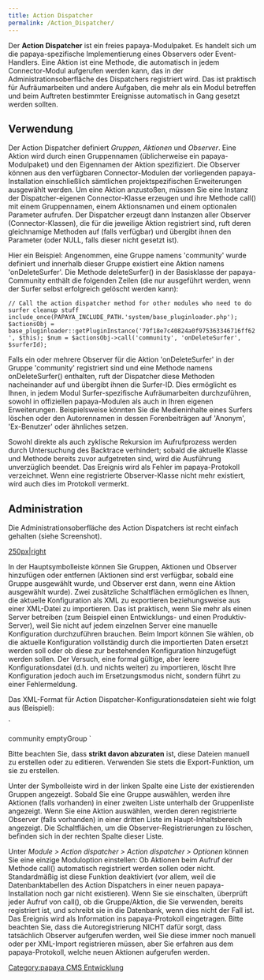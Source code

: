 ```yaml
---
title: Action Dispatcher
permalink: /Action_Dispatcher/
---
```


Der **Action Dispatcher** ist ein freies papaya-Modulpaket. Es handelt sich um die papaya-spezifische Implementierung eines Observers oder Event-Handlers. Eine Aktion ist eine Methode, die automatisch in jedem Connector-Modul aufgerufen werden kann, das in der Administrationsoberfläche des Dispatchers registriert wird. Das ist praktisch für Aufräumarbeiten und andere Aufgaben, die mehr als ein Modul betreffen und beim Auftreten bestimmter Ereignisse automatisch in Gang gesetzt werden sollten.

Verwendung
----------

Der Action Dispatcher definiert *Gruppen*, *Aktionen* und *Observer*. Eine Aktion wird durch einen Gruppennamen (üblicherweise ein papaya-Modulpaket) und den Eigennamen der Aktion spezifiziert. Die Observer können aus den verfügbaren Connector-Modulen der vorliegenden papaya-Installation einschließlich sämtlichen projektspezifischen Erweiterungen ausgewählt werden. Um eine Aktion anzustoßen, müssen Sie eine Instanz der Dispatcher-eigenen Connector-Klasse erzeugen und ihre Methode call() mit einem Gruppennamen, einem Aktionsnamen und einem optionalen Parameter aufrufen. Der Dispatcher erzeugt dann Instanzen aller Observer (Connector-Klassen), die für die jeweilige Aktion registriert sind, ruft deren gleichnamige Methoden auf (falls verfügbar) und übergibt ihnen den Parameter (oder NULL, falls dieser nicht gesetzt ist).

Hier ein Beispiel: Angenommen, eine Gruppe namens 'community' wurde definiert und innerhalb dieser Gruppe existiert eine Aktion namens 'onDeleteSurfer'. Die Methode deleteSurfer() in der Basisklasse der papaya-Community enthält die folgenden Zeilen (die nur ausgeführt werden, wenn der Surfer selbst erfolgreich gelöscht werden kann):

`
 // Call the action dispatcher method for other modules who need to do surfer cleanup stuff
 include_once(PAPAYA_INCLUDE_PATH.'system/base_pluginloader.php');
 $actionsObj = base_pluginloader::getPluginInstance('79f18e7c40824a0f975363346716ff62', $this);
 $num = $actionsObj->call('community', 'onDeleteSurfer', $surferId);
`

Falls ein oder mehrere Observer für die Aktion 'onDeleteSurfer' in der Gruppe 'community' registriert sind und eine Methode namens onDeleteSurfer() enthalten, ruft der Dispatcher diese Methoden nacheinander auf und übergibt ihnen die Surfer-ID. Dies ermöglicht es Ihnen, in jedem Modul Surfer-spezifische Aufräumarbeiten durchzuführen, sowohl in offiziellen papaya-Modulen als auch in Ihren eigenen Erweiterungen. Beispielsweise könnten Sie die Medieninhalte eines Surfers löschen oder den Autorennamen in dessen Forenbeiträgen auf 'Anonym', 'Ex-Benutzer' oder ähnliches setzen.

Sowohl direkte als auch zyklische Rekursion im Aufrufprozess werden durch Untersuchung des Backtrace verhindert; sobald die aktuelle Klasse und Methode bereits zuvor aufgetreten sind, wird die Ausführung unverzüglich beendet. Das Ereignis wird als Fehler im papaya-Protokoll verzeichnet. Wenn eine registrierte Observer-Klasse nicht mehr existiert, wird auch dies im Protokoll vermerkt.

Administration
--------------

Die Administrationsoberfläche des Action Dispatchers ist recht einfach gehalten (siehe Screenshot).

[250px|right](/images/File:Dispatcher.png "wikilink")

In der Hauptsymbolleiste können Sie Gruppen, Aktionen und Observer hinzufügen oder entfernen (Aktionen sind erst verfügbar, sobald eine Gruppe ausgewählt wurde, und Observer erst dann, wenn eine Aktion ausgewählt wurde). Zwei zusätzliche Schaltflächen ermöglichen es Ihnen, die aktuelle Konfiguration als XML zu exportieren beziehungsweise aus einer XML-Datei zu importieren. Das ist praktisch, wenn Sie mehr als einen Server betreiben (zum Beispiel einen Entwicklungs- und einen Produktiv-Server), weil Sie nicht auf jedem einzelnen Server eine manuelle Konfiguration durchzuführen brauchen. Beim Import können Sie wählen, ob die aktuelle Konfiguration vollständig durch die importierten Daten ersetzt werden soll oder ob diese zur bestehenden Konfiguration hinzugefügt werden sollen. Der Versuch, eine formal gültige, aber leere Konfigurationsdatei (d.h. <action-observers/> und nichts weiter) zu importieren, löscht Ihre Konfiguration jedoch auch im Ersetzungsmodus nicht, sondern führt zu einer Fehlermeldung.

Das XML-Format für Action Dispatcher-Konfigurationsdateien sieht wie folgt aus (Beispiel):

`
 <?xml version="1.0" encoding="UTF-8" standalone="yes" ?>
 <action-observers>
   <action-group>
     <name>community</name>
     <action name="onBlockSurfer">
       <observer guid="99db2c2898403880e1ddeeebf7ee726c"/>
     </action>
     <action name="onDeleteSurfer">
     </action>
     <action name="onValidateSurfer">
     </action>
   </action-group>
   <action-group>
     <name>emptyGroup</name>
   </action-group>
 </action-observers>
`

Bitte beachten Sie, dass **strikt davon abzuraten** ist, diese Dateien manuell zu erstellen oder zu editieren. Verwenden Sie stets die Export-Funktion, um sie zu erstellen.

Unter der Symbolleiste wird in der linken Spalte eine Liste der existierenden Gruppen angezeigt. Sobald Sie eine Gruppe auswählen, werden ihre Aktionen (falls vorhanden) in einer zweiten Liste unterhalb der Gruppenliste angezeigt. Wenn Sie eine Aktion auswählen, werden deren registrierte Observer (falls vorhanden) in einer dritten Liste im Haupt-Inhaltsbereich angezeigt. Die Schaltflächen, um die Observer-Registrierungen zu löschen, befinden sich in der rechten Spalte dieser Liste.

Unter *Module \> Action dispatcher \> Action dispatcher \> Optionen* können Sie eine einzige Moduloption einstellen: Ob Aktionen beim Aufruf der Methode call() automatisch registriert werden sollen oder nicht. Standardmäßig ist diese Funktion deaktiviert (vor allem, weil die Datenbanktabellen des Action Dispatchers in einer neuen papaya-Installation noch gar nicht existieren). Wenn Sie sie einschalten, überprüft jeder Aufruf von call(), ob die Gruppe/Aktion, die Sie verwenden, bereits registriert ist, und schreibt sie in die Datenbank, wenn dies nicht der Fall ist. Das Ereignis wird als Information ins papaya-Protokoll eingetragen. Bitte beachten Sie, dass die Autoregistrierung NICHT dafür sorgt, dass tatsächlich Observer aufgerufen werden, weil Sie diese immer noch manuell oder per XML-Import registrieren müssen, aber Sie erfahren aus dem papaya-Protokoll, welche neuen Aktionen aufgerufen werden.

[Category:papaya CMS Entwicklung](/Category:papaya_CMS_Entwicklung "wikilink")
